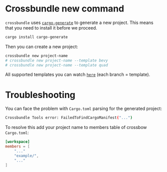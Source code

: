 # Crossbundle new command

`crossbundle` uses [`cargo-generate`](https://github.com/cargo-generate/cargo-generate) to generate a new project. This means that you need to install it before we proceed.

```sh
cargo install cargo-generate
```

Then you can create a new project:

```sh
crossbundle new project-name
# crossbundle new project-name --template bevy
# crossbundle new project-name --template quad
```

All supported templates you can watch [`here`](https://github.com/dodorare/crossbundle-templates) (each branch = template).

# Troubleshooting 

You can face the problem with `Cargo.toml` parsing for the generated project:

```sh
Crossbundle Tools error: FailedToFindCargoManifest("...")
```

To resolve this add your project name to members table of crossbow `Cargo.toml`: 

```toml
[workspace]
members = [
    "..."
    "example/",
    "..."
]
```
